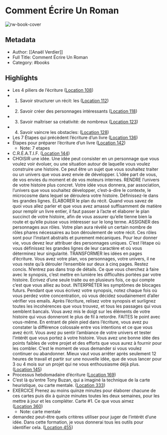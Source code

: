 # Comment Écrire Un Roman

![rw-book-cover](https://m.media-amazon.com/images/I/413sUbYzsvL._SY160.jpg)

## Metadata
- Author: [[Anaël Verdier]]
- Full Title: Comment Écrire Un Roman
- Category: #books

## Highlights
- Les 4 piliers de l’écriture ([Location 108](https://readwise.io/to_kindle?action=open&asin=B008M36RDQ&location=108))
- 1. Savoir structurer un récit: les ([Location 112](https://readwise.io/to_kindle?action=open&asin=B008M36RDQ&location=112))
- 2. Savoir créer des personnages intéressants ([Location 118](https://readwise.io/to_kindle?action=open&asin=B008M36RDQ&location=118))
- 3. Savoir maîtriser sa créativité: de nombreux ([Location 123](https://readwise.io/to_kindle?action=open&asin=B008M36RDQ&location=123))
- 4. Savoir vaincre les obstacles: ([Location 128](https://readwise.io/to_kindle?action=open&asin=B008M36RDQ&location=128))
- Les 7 Étapes qui précèdent l’écriture d’un livre ([Location 136](https://readwise.io/to_kindle?action=open&asin=B008M36RDQ&location=136))
- Étapes pour préparer l’écriture d’un livre ([Location 142](https://readwise.io/to_kindle?action=open&asin=B008M36RDQ&location=142))
    - Note: 7 etapes
- C.R.É.A.T.I.F. ([Location 144](https://readwise.io/to_kindle?action=open&asin=B008M36RDQ&location=144))
- CHOISIR une idée. Une idée peut consister en un personnage que vous voulez voir évoluer, ou une situation autour de laquelle vous voulez construire une histoire. Ce peut être un sujet que vous souhaitez traiter ou un univers que vous avez envie de développer. L’idée part de vous, de vos envies du moment et de vos moteurs internes. RENDRE l’univers de votre histoire plus concret. Votre idée vous donnera, par association, l’univers que vous souhaitez développer, c’est-à-dire le contexte, le microcosme dans lequel se déroulera votre histoire. Définissez-le dans les grandes lignes. ÉLABORER le plan du récit. Quand vous savez de quoi vous allez parler et que vous avez amassé suffisamment de matière pour remplir un livre entier, il faut passer à l’acte et élaborer le plan succinct de votre histoire, afin de vous assurer qu’elle tienne bien la route et qu’elle puisse vous intéresser sur le long terme. ASSIGNER des personnages aux rôles. Votre plan aura révélé un certain nombre de rôles phares nécessaires au bon déroulement de votre récit. Ces rôles sont pour l’instant abstraits et purement mécaniques. Pour leur donner vie, vous devez leur attribuer des personnages uniques. C’est l’étape où vous définissez les grandes lignes de leur caractère et où vous déterminez leur singularité. TRANSFORMER les idées en pages d’écriture. Vous avez votre plan, vos personnages, votre univers, il ne vous reste qu’à dérouler l’ensemble sur deux à cinq pages. Restez concis. N’entrez pas dans trop de détails. Ce que vous cherchez à faire avec le synopsis, c’est mettre en lumière les difficultés portées par votre histoire. Écrivez d’une seule traite ou en plusieurs fois, ce qui compte c’est que vous alliez au bout. INTERPRÉTER les symptômes de blocages futurs. Pendant que vous écrivez votre synopsis, notez chaque fois où vous perdez votre concentration, où vous décidez soudainement d’aller vérifier vos emails. Après l’écriture, relisez votre synopsis et surlignez toutes les incohérences que vous trouvez, et tous les passages qui vous semblent bancals. Vous avez mis le doigt sur les éléments de votre histoire qui vous donneront le plus de fil à retordre. FAITES le point avec vous-même. En entrant de plein pied dans l’écriture, vous avez pu constater la différence colossale entre vos intentions et ce que vous avez écrit. Vous avez pu sentir l’ambiance de votre univers et tester l’intérêt que vous portez à votre histoire. Vous avez une bonne idée des points faibles de votre projet et des efforts que vous aurez à fournir pour les combler. C’est le moment de vous demander si vous voulez continuer ou abandonner. Mieux vaut vous arrêter après seulement 12 heures de travail et partir sur une nouvelle idée, que de vous lancer pour 3 ou 4 mois sur un projet qui ne vous enthousiasme déjà plus. ([Location 145](https://readwise.io/to_kindle?action=open&asin=B008M36RDQ&location=145))
- Processus hebdomadaire d’écriture ([Location 169](https://readwise.io/to_kindle?action=open&asin=B008M36RDQ&location=169))
- C’est là qu’entre Tony Buzan, qui a imaginé la technique de la carte heuristique, ou carte mentale. ([Location 333](https://readwise.io/to_kindle?action=open&asin=B008M36RDQ&location=333))
- EXERCICE Prenez au moins quinze minutes pour élaborer chacune de ces cartes puis dix à quinze minutes toutes les deux semaines, pour les mettre à jour et les compléter. Carte #1. Ce que vous aimez ([Location 360](https://readwise.io/to_kindle?action=open&asin=B008M36RDQ&location=360))
    - Note: carte mentale
- demandez peut-être quels critères utiliser pour juger de l’intérêt d’une idée. Dans cette formation, je vous donnerai tous les outils pour identifier cela. ([Location 455](https://readwise.io/to_kindle?action=open&asin=B008M36RDQ&location=455))
